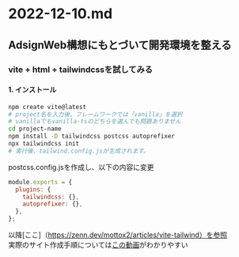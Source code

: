 # 2022-12-10.md

## AdsignWeb構想にもとづいて開発環境を整える

### vite + html + tailwindcssを試してみる

#### 1. インストール

```bash
npm create vite@latest
# project名を入力後、フレームワークでは「vanilla」を選択
# vanillaでもvanilla-tsのどちらを選んでも問題ありません
cd project-name
npm install -D tailwindcss postcss autoprefixer
npx tailwindcss init
# 実行後、tailwind.config.jsが生成されます。
```

postcss.config.jsを作成し、以下の内容に変更

```javascript
module.exports = {
  plugins: {
    tailwindcss: {},
    autoprefixer: {},
  },
};
```

以降[ここ]（https://zenn.dev/mottox2/articles/vite-tailwind）を参照  
実際のサイト作成手順については[この動画](https://youtu.be/82cN8zwDhbY?t=70)がわかりやすい  


